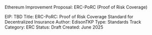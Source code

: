 Ethereum Improvement Proposal: ERC-PoRC (Proof of Risk Coverage)

EIP: TBD
Title: ERC-PoRC: Proof of Risk Coverage Standard for Decentralized Insurance
Author: EdisonTKP 
Type: Standards Track
Category: ERC
Status: Draft
Created: June 2025
